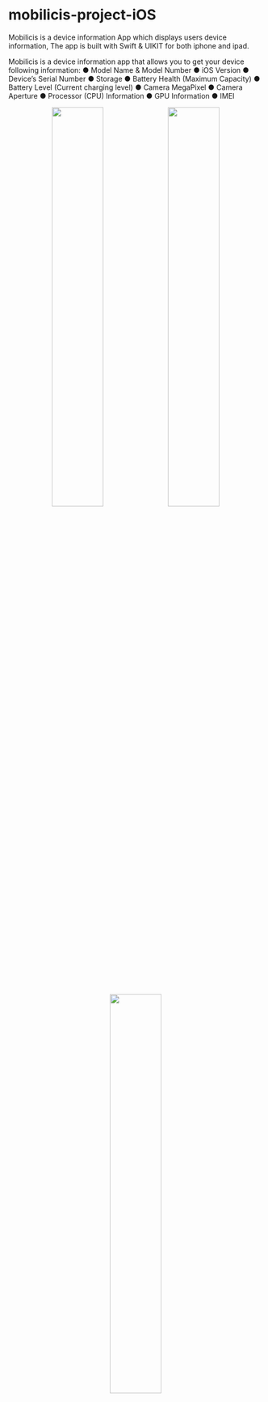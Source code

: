 # mobilicis-project-iOS
Mobilicis is a device information App which displays users device information, The app is built with Swift & UIKIT for both iphone and ipad.

Mobilicis is a device information app that allows you to get your device following information: 
●	Model Name & Model Number
●	iOS Version
●	Device’s Serial Number
●	Storage
●	Battery Health (Maximum Capacity)
●	Battery Level (Current charging level)
●	Camera MegaPixel
●	Camera Aperture
●	Processor (CPU) Information
●	GPU Information
●	IMEI

<p align="center">

 <img src="https://user-images.githubusercontent.com/93969890/233812688-aae702bd-95a3-4f88-b0be-52c235842e0a.png" width="45%">
  <img src="https://user-images.githubusercontent.com/93969890/233812713-ea72f4f4-a41f-4ae1-87f3-f106262435e3.png" width="45%">
   <img src="https://user-images.githubusercontent.com/93969890/233812735-89175493-c174-4f03-8619-e692f5184dbd.png" width="45%">
</p>
